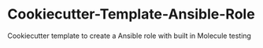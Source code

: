 # Cookiecutter-Template-Ansible-Role
Cookiecutter template to create a Ansible role with built in Molecule testing
